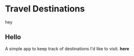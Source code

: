 # Travel Destinations
hey

## Hello

A simple app to keep track of destinations I'd like to visit.
**here**
